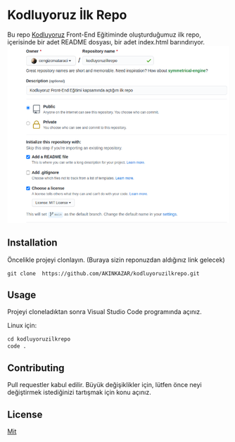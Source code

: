 # Kodluyoruz İlk Repo

Bu repo [Kodluyoruz](https://www.kodluyoruz.org/) Front-End Eğitiminde oluşturduğumuz ilk repo, içerisinde bir adet README dosyası, bir adet index.html barındırıyor.
![Proje Resmi](https://raw.githubusercontent.com/Kodluyoruz/taskforce/main/git/odev1/figures/github.png)

## Installation 


Öncelikle projeyi clonlayın. (Buraya sizin reponuzdan aldığınız link gelecek)

```
git clone  https://github.com/AKINKAZAR/kodluyoruzilkrepo.git
```
## Usage 


Projeyi cloneladıktan sonra Visual Studio Code programında açınız.

Linux için:
```
cd kodluyoruzilkrepo
code .
```
## Contributing


Pull requestler kabul edilir. Büyük değişiklikler için, lütfen önce neyi değiştirmek istediğinizi tartışmak için konu açınız.

## License

[Mit](https://opensource.org/licenses/MIT)




